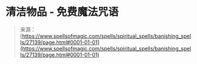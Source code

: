 <!--yml

category: 未分类

date: 2024-06-12 19:15:54

-->

# 清洁物品 - 免费魔法咒语

> 来源：[https://www.spellsofmagic.com/spells/spiritual_spells/banishing_spells/27139/page.html#0001-01-01](https://www.spellsofmagic.com/spells/spiritual_spells/banishing_spells/27139/page.html#0001-01-01)
